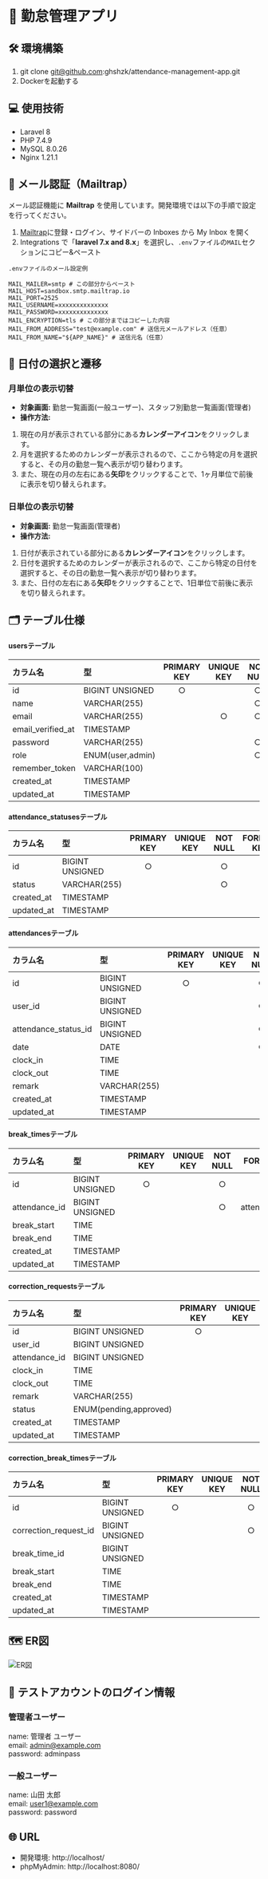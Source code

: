 # 📝 勤怠管理アプリ
## 🛠 環境構築
1. git clone git@github.com:ghshzk/attendance-management-app.git
2. Dockerを起動する

## 💻 使用技術
- Laravel 8
- PHP 7.4.9
- MySQL 8.0.26
- Nginx 1.21.1

## 📧 メール認証（Mailtrap）
メール認証機能に **Mailtrap** を使用しています。開発環境では以下の手順で設定を行ってください。
1. [Mailtrap](https://mailtrap.io/)に登録・ログイン、サイドバーの Inboxes から My Inbox を開く
2. Integrations で「**laravel 7.x and 8.x**」を選択し、`.env`ファイルの`MAIL`セクションにコピー&ペースト

```
.envファイルのメール設定例

MAIL_MAILER=smtp # この部分からペースト
MAIL_HOST=sandbox.smtp.mailtrap.io
MAIL_PORT=2525
MAIL_USERNAME=xxxxxxxxxxxxxx
MAIL_PASSWORD=xxxxxxxxxxxxxx
MAIL_ENCRYPTION=tls # この部分まではコピーした内容
MAIL_FROM_ADDRESS="test@example.com" # 送信元メールアドレス（任意）
MAIL_FROM_NAME="${APP_NAME}" # 送信元名（任意）
```

## 📅 日付の選択と遷移
### 月単位の表示切替
* **対象画面:** 勤怠一覧画面(一般ユーザー)、スタッフ別勤怠一覧画面(管理者)
* **操作方法:**
1. 現在の月が表示されている部分にある**カレンダーアイコン**をクリックします。
2. 月を選択するためのカレンダーが表示されるので、ここから特定の月を選択すると、その月の勤怠一覧へ表示が切り替わります。
3. また、現在の月の左右にある**矢印**をクリックすることで、1ヶ月単位で前後に表示を切り替えられます。

### 日単位の表示切替
* **対象画面:** 勤怠一覧画面(管理者)
* **操作方法:**
1. 日付が表示されている部分にある**カレンダーアイコン**をクリックします。
2. 日付を選択するためのカレンダーが表示されるので、ここから特定の日付を選択すると、その日の勤怠一覧へ表示が切り替わります。
3. また、日付の左右にある**矢印**をクリックすることで、1日単位で前後に表示を切り替えられます。

## 🗂 テーブル仕様
#### usersテーブル
| カラム名           | 型                | PRIMARY KEY | UNIQUE KEY | NOT NULL | FOREIGN KEY |
| :---------------- | :--------------- | :--------: | :--------: | :------: | :---------: |
| id                | BIGINT UNSIGNED  | ○          |            | ○        |       |
| name              | VARCHAR(255)     |            |            | ○        |       |
| email             | VARCHAR(255)     |            | ○          | ○        |       |
| email_verified_at | TIMESTAMP        |            |            |          |       |
| password          | VARCHAR(255)     |            |            | ○        |       |
| role              | ENUM(user,admin) |            |            | ○        |       |
| remember_token    | VARCHAR(100)     |            |            |          |       |
| created_at        | TIMESTAMP        |            |            |          |       |
| updated_at        | TIMESTAMP        |            |            |          |       |

#### attendance_statusesテーブル
| カラム名      | 型               | PRIMARY KEY | UNIQUE KEY | NOT NULL | FOREIGN KEY |
| :----------- | :--------------- | :--------: | :--------: | :------: | :---------: |
| id           | BIGINT UNSIGNED  | ○          |            | ○        |            |
| status       | VARCHAR(255)     |            |            | ○        |            |
| created_at   | TIMESTAMP        |            |            |          |            |
| updated_at   | TIMESTAMP        |            |            |          |            |

#### attendancesテーブル
| カラム名              | 型               | PRIMARY KEY | UNIQUE KEY | NOT NULL | FOREIGN KEY |
| :------------------- | :--------------- | :--------: | :--------: | :------: | :----------: |
| id                   | BIGINT UNSIGNED  | ○          |            | ○        |                         |
| user_id              | BIGINT UNSIGNED  |            |            | ○        | users(id)               |
| attendance_status_id | BIGINT UNSIGNED  |            |            | ○        | attendance_statuses(id) |
| date                 | DATE             |            |            | ○        |                         |
| clock_in             | TIME             |            |            |          |                         |
| clock_out            | TIME             |            |            |          |                         |
| remark               | VARCHAR(255)     |            |            |          |                         |
| created_at           | TIMESTAMP        |            |            |          |                         |
| updated_at           | TIMESTAMP        |            |            |          |                         |

#### break_timesテーブル
| カラム名       | 型               | PRIMARY KEY | UNIQUE KEY | NOT NULL | FOREIGN KEY |
| :------------ | :--------------- | :--------: | :--------: | :------: | :---------: |
| id            | BIGINT UNSIGNED  | ○          |            | ○        |                 |
| attendance_id | BIGINT UNSIGNED  |            |            | ○        | attendances(id) |
| break_start   | TIME             |            |            |          |                 |
| break_end     | TIME             |            |            |          |                 |
| created_at    | TIMESTAMP        |            |            |          |                 |
| updated_at    | TIMESTAMP        |            |            |          |                 |

#### correction_requestsテーブル
| カラム名       | 型                     | PRIMARY KEY | UNIQUE KEY | NOT NULL | FOREIGN KEY |
| :------------ | :--------------------- | :--------: | :--------: | :------: | :---------: |
| id            | BIGINT UNSIGNED        | ○          |            | ○        |                 |
| user_id       | BIGINT UNSIGNED        |            |            | ○        | users(id)       |
| attendance_id | BIGINT UNSIGNED        |            |            | ○        | attendances(id) |
| clock_in      | TIME                   |            |            |          |                 |
| clock_out     | TIME                   |            |            |          |                 |
| remark        | VARCHAR(255)           |            |            |          |                 |
| status        | ENUM(pending,approved) |            |            | ○        |                 |
| created_at    | TIMESTAMP              |            |            |          |                 |
| updated_at    | TIMESTAMP              |            |            |          |                 |

#### correction_break_timesテーブル
| カラム名               | 型               | PRIMARY KEY | UNIQUE KEY | NOT NULL | FOREIGN KEY |
| :-------------------- | :--------------- | :--------: | :--------: | :------: | :----------: |
| id                    | BIGINT UNSIGNED  | ○          |            | ○        |                         |
| correction_request_id | BIGINT UNSIGNED  |            |            | ○        | correction_requests(id) |
| break_time_id         | BIGINT UNSIGNED  |            |            |          | break_times(id)         |
| break_start           | TIME             |            |            |          |                         |
| break_end             | TIME             |            |            |          |                         |
| created_at            | TIMESTAMP        |            |            |          |                         |
| updated_at            | TIMESTAMP        |            |            |          |                         |

## 🗺 ER図
![ER図](ER.png)

## 🔑 テストアカウントのログイン情報
### 管理者ユーザー
name: 管理者 ユーザー\
email: admin@example.com\
password: adminpass

### 一般ユーザー
name: 山田 太郎\
email: user1@example.com\
password: password

## 🌐 URL
- 開発環境: http://localhost/
- phpMyAdmin: http://localhost:8080/